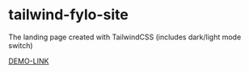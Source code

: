 # tailwind-fylo-site

The landing page created with TailwindCSS (includes dark/light mode switch)

[DEMO-LINK](https://denysdev1.github.io/tailwind-fylo-site/)
